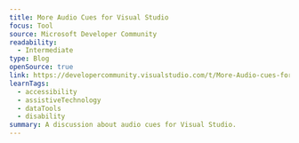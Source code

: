 ```yaml
---
title: More Audio Cues for Visual Studio
focus: Tool
source: Microsoft Developer Community
readability:
  - Intermediate
type: Blog
openSource: true
link: https://developercommunity.visualstudio.com/t/More-Audio-cues-for-Visual-Studio/1461176
learnTags:
  - accessibility
  - assistiveTechnology
  - dataTools
  - disability
summary: A discussion about audio cues for Visual Studio.
---
```

